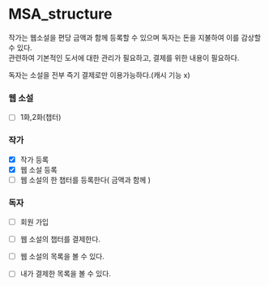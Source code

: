 # MSA_structure

작가는 웹소설을 편당 금액과 함께 등록할 수 있으며
독자는 돈을 지불하여 이를 감상할 수 있다. <br>
관련하여 기본적인 도서에 대한 관리가 필요하고, 결제를 위한 내용이 필요하다. <br>

독자는 소설을 전부 즉기 결제로만 이용가능하다.(캐시 기능 x)

### 웹 소설<br>
- [ ] 1화,2화(챕터)

### 작가<br>
- [x] 작가 등록 <br>
- [x] 웹 소설 등록 <br>
- [ ] 웹 소설의 한 챕터를 등록한다( 금액과 함께 )

### 독자
- [ ] 회원 가입
- [ ] 웹 소설의 챕터를 결제한다.
- [ ] 웹 소설의 목록을 볼 수 있다.
- [ ] 내가 결제한 목록을 볼 수 있다.


